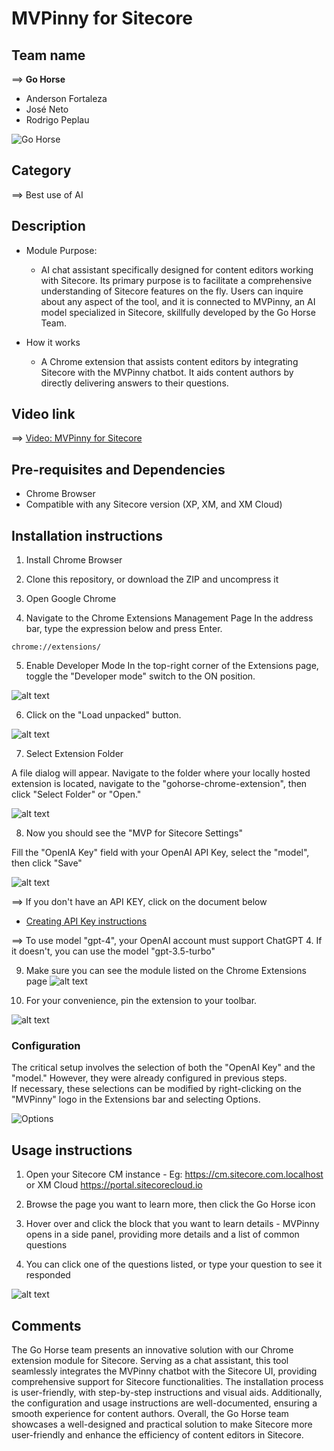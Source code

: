# MVPinny for Sitecore

## Team name
⟹ **Go Horse**
  - Anderson Fortaleza
  - José Neto
  - Rodrigo Peplau

![Go Horse](docs/images/Gohorse-300x300.png)

## Category
⟹ Best use of AI

## Description
  - Module Purpose: 
    - AI chat assistant specifically designed for content editors working with Sitecore. Its primary purpose is to facilitate a comprehensive understanding of Sitecore features on the fly. Users can inquire about any aspect of the tool, and it is  connected to MVPinny, an AI model specialized in Sitecore, skillfully developed by the Go Horse Team.

  - How it works
    - A Chrome extension that assists content editors by integrating Sitecore with the MVPinny chatbot. It aids content authors by directly delivering answers to their questions.

## Video link

⟹ [Video: MVPinny for Sitecore](https://youtu.be/qqNU4hXIuP0)

## Pre-requisites and Dependencies

- Chrome Browser 
- Compatible with any Sitecore version (XP, XM, and XM Cloud)

## Installation instructions

1. Install Chrome Browser

2. Clone this repository, or download the ZIP and uncompress it 

3.  Open Google Chrome

4.  Navigate to the Chrome Extensions Management Page 
In the address bar, type the expression below and press Enter.
```extensions
chrome://extensions/
```


5. Enable Developer Mode
In the top-right corner of the Extensions page, toggle the "Developer mode"
switch to the ON position.

![alt text](docs/images/image-1.png)

6. Click on the "Load unpacked" button.

![alt text](docs/images/image-2.png)

7. Select Extension Folder

A file dialog will appear. Navigate to the folder where your locally hosted extension is located, navigate to the "gohorse-chrome-extension", then click "Select Folder" or "Open."

![alt text](docs/images/image-3.png)

8. Now you should see the "MVP for Sitecore Settings"

Fill the "OpenIA Key" field with your OpenAI API Key, select the "model", then click "Save"

![alt text](docs/images/image-9.png)

⟹ If you don't have an API KEY, click on the document below 
- [Creating API Key instructions](CreatingAPIkey.md)

⟹ To use model "gpt-4", your OpenAI account must support ChatGPT 4. If it doesn't, you can use the model "gpt-3.5-turbo"

9. Make sure you can see the module listed on the Chrome Extensions page
![alt text](docs/images/image-10.png)

10. For your convenience, pin the extension to your toolbar.

 ![alt text](docs/images/image-8.png)

### Configuration
The critical setup involves the selection of both the "OpenAI Key" and the "model." However, they were already configured in previous steps.<br> If necessary, these selections can be modified by right-clicking on the "MVPinny" logo in the Extensions bar and selecting Options.

![Options](docs/images/Options.png)


## Usage instructions

1. Open your Sitecore CM instance - Eg: https://cm.sitecore.com.localhost or XM Cloud https://portal.sitecorecloud.io 

2. Browse the page you want to learn more, then click the Go Horse icon

3. Hover over and click the block that you want to learn details - MVPinny opens in a side panel, providing more details and a list of common questions
   
4. You can click one of the questions listed, or type your question to see it responded

![alt text](docs/images/FlipCard4-1.gif)


## Comments
The Go Horse team presents an innovative solution with our Chrome extension module for Sitecore. Serving as a chat assistant, this tool seamlessly integrates the MVPinny chatbot with the Sitecore UI, providing  comprehensive support for Sitecore functionalities. The installation process is user-friendly, with step-by-step instructions and visual aids. Additionally, the configuration and usage instructions are well-documented, ensuring a smooth experience for content authors. Overall, the Go Horse team showcases a well-designed and practical solution to make Sitecore more user-friendly and enhance the efficiency of content editors in Sitecore.
